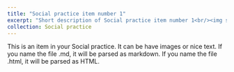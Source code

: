 ```yaml
---
title: "Social practice item number 1"
excerpt: "Short description of Social practice item number 1<br/><img src='/images/500x300.png'>"
collection: Social practice
---
```


This is an item in your Social practice. It can be have images or nice text. If you name the file .md, it will be parsed as markdown. If you name the file .html, it will be parsed as HTML. 
